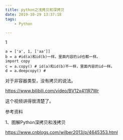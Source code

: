 ```yaml
---
title: python之浅拷贝和深拷贝
date: 2019-10-29 13:37:18
tags:
	- Python

---
```


1

```
a = ['a', 1, ['aa']]
b = a #id(a)和id(b)一样。里面内容的id也都一样。
import copy
c = a.copy() # id(a)和id(b)不一样，里面内容的id一样。
d = a.deepcopy() #
```

对于非容器类型，没有拷贝的说法。

https://www.bilibili.com/video/BV12x411R7Wr

这个视频讲得很清楚了。



参考资料

1、图解Python深拷贝和浅拷贝

https://www.cnblogs.com/wilber2013/p/4645353.html

